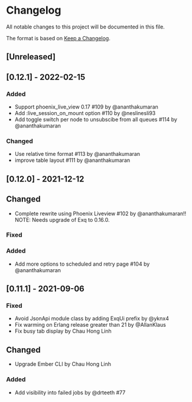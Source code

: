 # Changelog
All notable changes to this project will be documented in this file.

The format is based on [Keep a Changelog](http://keepachangelog.com/en/1.0.0/).

## [Unreleased]

## [0.12.1] - 2022-02-15
### Added
- Support phoenix\_live\_view 0.17 #109 by @ananthakumaran
- Add :live_session_on_mount option #110 by @neslinesli93
- Add toggle switch per node to unsubscibe from all queues #114 by @ananthakumaran

### Changed
- Use relative time format #113 by @ananthakumaran
- improve table layout #111 by @ananthakumaran

## [0.12.0] - 2021-12-12

## Changed
- Complete rewrite using Phoenix Liveview #102 by @ananthakumaran!! NOTE: Needs upgrade of Exq to 0.16.0.


### Fixed


### Added
- Add more options to scheduled and retry page #104 by @ananthakumaran


## [0.11.1] - 2021-09-06

### Fixed
- Avoid JsonApi module class by adding ExqUi prefix by @yknx4
- Fix warming on Erlang release greater than 21 by @AllanKlaus
- Fix busy tab display by Chau Hong Linh

## Changed
- Upgrade Ember CLI by Chau Hong Linh

### Added
- Add visibility into failed jobs by @drteeth #77
